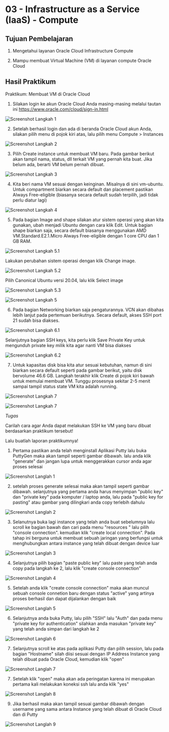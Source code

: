 # 03 - Infrastructure as a Service (IaaS) - Compute

## Tujuan Pembelajaran

1. Mengetahui layanan Oracle Cloud Infrastructure Compute

2. Mampu membuat Virtual Machine (VM) di layanan compute Oracle Cloud

## Hasil Praktikum

Praktikum: Membuat VM di Oracle Cloud

1. Silakan login ke akun Oracle Cloud Anda masing-masing melalui tautan ini https://www.oracle.com/cloud/sign-in.html

![Screenshot Langkah 1](img/langkah1.JPG)

2. Setelah berhasil login dan ada di beranda Oracle Cloud akun Anda, silakan pilih menu di pojok kiri atas, lalu pilih menu Compute > Instances

![Screenshot Langkah 2](img/langkah2.JPG)

3. Pilih Create instance untuk membuat VM baru. Pada gambar berikut akan tampil nama, status, dll terkait VM yang pernah kita buat. Jika belum ada, berarti VM belum pernah dibuat.

![Screenshot Langkah 3](img/langkah3.JPG)

4. Kita beri nama VM sesuai dengan keinginan. Misalnya di sini vm-ubuntu. Untuk compartment biarkan secara default dan placement pastikan Always Free-eligible (biasanya secara default sudah terpilih, jadi tidak perlu diatur lagi)

![Screenshot Langkah 4](img/langkah4.JPG)

5. Pada bagian Image and shape silakan atur sistem operasi yang akan kita gunakan, ubah menjadi Ubuntu dengan cara klik Edit. Untuk bagian shape biarkan saja, secara default biasanya menggunakan AMD VM.Standard.E2.1.Micro Always Free-eligible dengan 1 core CPU dan 1 GB RAM.

![Screenshot Langkah 5.1](img/langkah5_1.JPG)

Lakukan perubahan sistem operasi dengan klik Change image. 

![Screenshot Langkah 5.2](img/langkah5_2.JPG)
    
Pilih Canonical Ubuntu versi 20.04, lalu klik Select image

![Screenshot Langkah 5.3](img/langkah5_3.JPG)

![Screenshot Langkah 5](img/langkah5_4.JPG)

6. Pada bagian Networking biarkan saja pengaturannya. VCN akan dibahas lebih lanjut pada pertemuan berikutnya. Secara default, akses SSH port 21 sudah bisa diakses.

![Screenshot Langkah 6.1](img/langkah6_1.JPG)

Selanjutnya bagian SSH keys, kita perlu klik Save Private Key untuk mengunduh private key milik kita agar nanti VM bisa diakses

![Screenshot Langkah 6.2](img/langkah6_2.JPG)

7. Untuk kapasitas disk bisa kita atur sesuai kebutuhan, namun di sini biarkan secara default seperti pada gambar berikut, yaitu disk bervolume 46.6 GB. Langkah terakhir klik Create di pojok kiri bawah untuk memulai membuat VM. Tunggu prosesnya sekitar 2-5 menit sampai tampil status state VM kita adalah running.

![Screenshot Langkah 7](img/langkah7.JPG)

![Screenshot Langkah 7](img/langkah7_1.JPG)

*Tugas*

Carilah cara agar Anda dapat melakukan SSH ke VM yang baru dibuat berdasarkan praktikum tersebut!

Lalu buatlah laporan praktikumnya!

1. Pertama pastikan anda telah menginstall Aplikasi Putty lalu buka PuttyGen maka akan tampil seperti gambar dibawah. lalu anda klik "generate" dan jangan lupa untuk menggerakkan cursor anda agar proses selesai

![Screenshot Langlah 1](img/1.JPG)

2. setelah proses generate selesai maka akan tampil seperti gambar dibawah. selanjutnya yang pertama anda harus menyimpan "public key" dan "private key" pada komputer / laptop anda, lalu pada "public key for pasting" atau gambar yang dilingkari anda copy terlebih dahulu

![Screenshot Langlah 2](img/2.JPG)

3. Selanutnya buka lagi instance yang telah anda buat sebelumnya lalu scroll ke bagian bawah dan cari pada menu "resources " lalu pilih "console connection". kemudian klik "create local connection". Pada tahap ini berguna untuk membuat sebuah jaringan yang berfungsi untuk menghubungkan antara instance yang telah dibuat dengan device luar

![Screenshot Langlah 3](img/3.JPG)

4. Selanjutnya pilih bagian "paste public key" lalu paste yang telah anda copy pada langkah ke 2, lalu klik "create console connection"

![Screenshot Langlah 4](img/4.JPG)

5. Setelah anda klik "create console connection" maka akan muncul sebuah console connetion baru dengan status "active" yang artinya proses berhasil dan dapat dijalankan dengan baik

![Screenshot Langlah 5](img/5.JPG)

6. Selanjutnya anda buka Putty, lalu pilih "SSH" lalu "Auth" dan pada menu "private key for authentication" silahkan anda masukan "private key" yang telah anda simpan dari langkah ke 2

![Screenshot Langlah 6](img/6.JPG)

7. Selanjutnya scroll ke atas pada aplikasi Putty dan pilih session, lalu pada bagian "Hostname" silah diisi sesuai dengan IP Address Instance yang telah dibuat pada Oracle Cloud, kemudian klik "open"

![Screenshot Langlah 7](img/7.JPG)

7. Setelah klik "open" maka akan ada peringatan karena ini merupakan pertama kali melakukan koneksi ssh lalu anda klik "yes"

![Screenshot Langlah 8](img/8.JPG)

9. Jika berhasil maka akan tampil sesuai gambar dibawah dengan username yang sama antara Instance yang telah dibuat di Oracle Cloud dan di Putty

![Screenshot Langlah 9](img/9.JPG)

